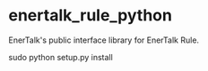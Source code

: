 # enertalk_rule_python
EnerTalk's public interface library for EnerTalk Rule.

sudo python setup.py install
